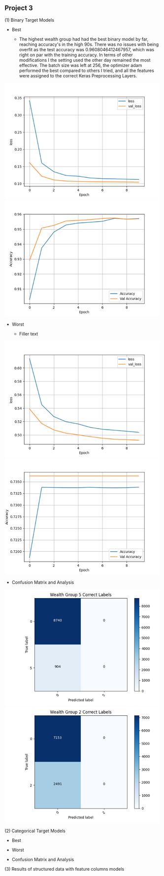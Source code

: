 ## Project 3

(1) Binary Target Models

- Best

    - The highest wealth group had had the best binary model by far, reaching accuracy's in the high 90s. There was no 
    issues with being overfit as the test accuracy was 0.9608046412467957, which was right on par with the training
      accuracy. In terms of other modifications I the setting used the other day remained the most effective. The batch
      size was left at 256, the optimizer adam performed the best compared to others I tried, and all the features
      were assigned to the correct Keras Preprocessing Layers. 

![img_66.png](img_66.png)         ![img_67.png](img_67.png)


- Worst 

    - Filler text
    
![img_69.png](img_69.png)         ![img_70.png](img_70.png)

- Confusion Matrix and Analysis 

![img_68.png](img_68.png)         ![img_71.png](img_71.png)


(2) Categorical Target Models

- Best


- Worst


- Confusion Matrix and Analysis 


(3) Results of structured data with feature columns models
